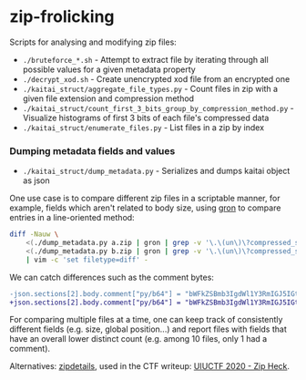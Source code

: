# zip-frolicking

Scripts for analysing and modifying zip files:

- `./bruteforce_*.sh` - Attempt to extract file by iterating through all possible values for a given metadata property
- `./decrypt_xod.sh` - Create unencrypted xod file from an encrypted one
- `./kaitai_struct/aggregate_file_types.py` - Count files in zip with a given file extension and compression method
- `./kaitai_struct/count_first_3_bits_group_by_compression_method.py` - Visualize histograms of first 3 bits of each file's compressed data
- `./kaitai_struct/enumerate_files.py` - List files in a zip by index

### Dumping metadata fields and values

- `./kaitai_struct/dump_metadata.py` - Serializes and dumps kaitai object as json

One use case is to compare different zip files in a scriptable manner, for example, fields which aren't related to body size, using [gron](https://github.com/tomnomnom/gron) to compare entries in a line-oriented method:

```bash
diff -Nauw \
    <(./dump_metadata.py a.zip | gron | grep -v '\.\(un\)\?compressed_size') \
    <(./dump_metadata.py b.zip | gron | grep -v '\.\(un\)\?compressed_size') \
    | vim -c 'set filetype=diff' -
```

We can catch differences such as the comment bytes:

```diff
-json.sections[2].body.comment["py/b64"] = "bWFkZSBmb3IgdWl1Y3RmIGJ5IGt1aWxpbgAAAAAAAAA=";
+json.sections[2].body.comment["py/b64"] = "bWFkZSBmb3IgdWl1Y3RmIGJ5IGt1aWxpbiA6IF+kE0M=";
```

For comparing multiple files at a time, one can keep track of consistently different fields (e.g. size, global position...) and report files with fields that have an overall lower distinct count (e.g. among 10 files, only 1 had a comment).

Alternatives: [zipdetails](https://metacpan.org/pod/distribution/IO-Compress/bin/zipdetails), used in the CTF writeup: [UIUCTF 2020 - Zip Heck](https://ptomerty.xyz/writeups/2020-07-19-uiuctf-zip-heck/).
